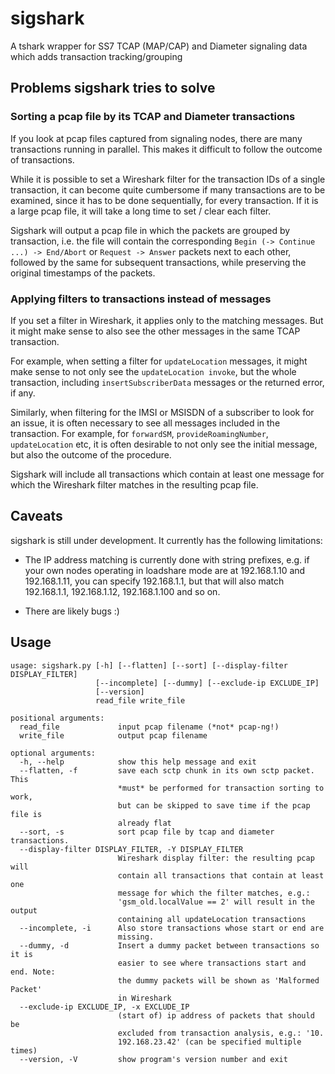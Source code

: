 # sigshark

A tshark wrapper for SS7 TCAP (MAP/CAP) and Diameter signaling data
which adds transaction tracking/grouping

## Problems sigshark tries to solve

### Sorting a pcap file by its TCAP and Diameter transactions

If you look at pcap files captured from signaling nodes, there are
many transactions running in parallel. This makes it difficult to
follow the outcome of transactions.

While it is possible to set a Wireshark filter for the transaction IDs
of a single transaction, it can become quite cumbersome if many
transactions are to be examined, since it has to be done sequentially,
for every transaction. If it is a large pcap file, it will take a long
time to set / clear each filter.

Sigshark will output a pcap file in which the packets are grouped by
transaction, i.e. the file will contain the corresponding `Begin (->
Continue ...) -> End/Abort` or `Request -> Answer` packets next to
each other, followed by the same for subsequent transactions, while
preserving the original timestamps of the packets.

### Applying filters to transactions instead of messages

If you set a filter in Wireshark, it applies only to the matching
messages. But it might make sense to also see the other messages in
the same TCAP transaction.

For example, when setting a filter for `updateLocation` messages, it
might make sense to not only see the `updateLocation invoke`, but the
whole transaction, including `insertSubscriberData` messages or the
returned error, if any.

Similarly, when filtering for the IMSI or MSISDN of a subscriber to
look for an issue, it is often necessary to see all messages included
in the transaction. For example, for `forwardSM`,
`provideRoamingNumber`, `updateLocation` etc, it is often desirable to
not only see the initial message, but also the outcome of the
procedure.

Sigshark will include all transactions which contain at least one
message for which the Wireshark filter matches in the resulting pcap
file.

## Caveats

sigshark is still under development. It currently has the following
limitations:

- The IP address matching is currently done with string prefixes,
  e.g. if your own nodes operating in loadshare mode are at
  192.168.1.10 and 192.168.1.11, you can specify 192.168.1.1, but that
  will also match 192.168.1.1, 192.168.1.12, 192.168.1.100 and so on.

- There are likely bugs :)

## Usage

```
usage: sigshark.py [-h] [--flatten] [--sort] [--display-filter DISPLAY_FILTER]
                   [--incomplete] [--dummy] [--exclude-ip EXCLUDE_IP]
                   [--version]
                   read_file write_file

positional arguments:
  read_file             input pcap filename (*not* pcap-ng!)
  write_file            output pcap filename

optional arguments:
  -h, --help            show this help message and exit
  --flatten, -f         save each sctp chunk in its own sctp packet. This
                        *must* be performed for transaction sorting to work,
                        but can be skipped to save time if the pcap file is
                        already flat
  --sort, -s            sort pcap file by tcap and diameter transactions.
  --display-filter DISPLAY_FILTER, -Y DISPLAY_FILTER
                        Wireshark display filter: the resulting pcap will
                        contain all transactions that contain at least one
                        message for which the filter matches, e.g.:
                        'gsm_old.localValue == 2' will result in the output
                        containing all updateLocation transactions
  --incomplete, -i      Also store transactions whose start or end are
                        missing.
  --dummy, -d           Insert a dummy packet between transactions so it is
                        easier to see where transactions start and end. Note:
                        the dummy packets will be shown as 'Malformed Packet'
                        in Wireshark
  --exclude-ip EXCLUDE_IP, -x EXCLUDE_IP
                        (start of) ip address of packets that should be
                        excluded from transaction analysis, e.g.: '10.
                        192.168.23.42' (can be specified multiple times)
  --version, -V         show program's version number and exit
```

